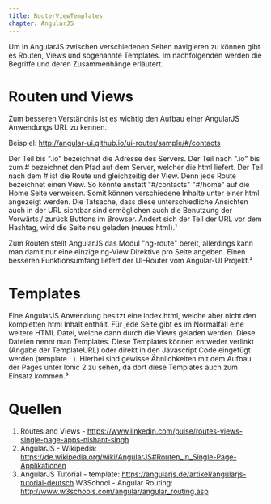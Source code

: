 ```yaml
---
title: RouterViewTemplates
chapter: AngularJS
---
```


Um in AngularJS zwischen verschiedenen Seiten navigieren zu können gibt es Routen, Views und 
sogenannte Templates. Im nachfolgenden werden die Begriffe und deren Zusammenhänge erläutert.

# Routen und Views

Zum besseren Verständnis ist es wichtig den Aufbau einer AngularJS Anwendungs URL zu kennen.

Beispiel: http://angular-ui.github.io/ui-router/sample/#/contacts

Der Teil bis ".io" bezeichnet die Adresse des Servers. Der Teil nach ".io" bis zum \# bezeichnet den
Pfad auf dem Server, welcher die html liefert. Der Teil nach dem \# ist die Route und gleichzeitig der
View. Denn jede Route bezeichnet einen View. So könnte anstatt "\#/contacts" "\#/home" auf die 
Home Seite verweisen. Somit können verschiedene Inhalte unter einer html angezeigt werden.
Die Tatsache, dass diese unterschiedliche Ansichten auch in der URL sichtbar sind ermöglichen auch 
die Benutzung der Vorwärts / zurück Buttons im Browser. Ändert sich der Teil der URL vor dem
Hashtag, wird die Seite neu geladen (neues html).¹

Zum Routen stellt AngularJS das Modul "ng-route" bereit, allerdings kann man damit nur eine
einzige ng-View Direktive pro Seite angeben. Einen besseren Funktionsumfang liefert der UI-Router
vom Angular-UI Projekt.²

# Templates

Eine AngularJS Anwendung besitzt eine index.html, welche aber nicht den kompletten html Inhalt
enthält. Für jede Seite gibt es im Normalfall eine weitere HTML Datei, welche dann durch die Views
geladen werden. Diese Dateien nennt man Templates. Diese Templates können entweder verlinkt
(Angabe der TemplateURL) oder direkt in den Javascript Code eingefügt werden (template : ).
Hierbei sind gewisse Ähnlichkeiten mit dem Aufbau der Pages unter Ionic 2 zu sehen, da dort diese
Templates auch zum Einsatz kommen.³


# Quellen

1. Routes and Views - https://www.linkedin.com/pulse/routes-views-single-page-apps-nishant-singh
2. AngularJS - Wikipedia: https://de.wikipedia.org/wiki/AngularJS#Routen_in_Single-Page-Applikationen
3. AngularJS Tutorial - template: https://angularjs.de/artikel/angularjs-tutorial-deutsch
    W3School - Angular Routing: http://www.w3schools.com/angular/angular_routing.asp